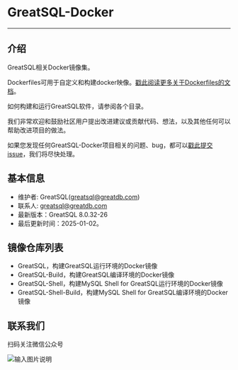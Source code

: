 # GreatSQL-Docker

---

## 介绍
GreatSQL相关Docker镜像集。

Dockerfiles可用于自定义和构建docker映像。[戳此阅读更多关于Dockerfiles的文档](https://docs.docker.com/engine/reference/builder/)。

如何构建和运行GreatSQL软件，请参阅各个目录。

我们非常欢迎和鼓励社区用户提出改进建议或贡献代码、想法，以及其他任何可以帮助改进项目的做法。

如果您发现任何GreatSQL-Docker项目相关的问题、bug，都可以[戳此提交issue](https://gitee.com/GreatSQL/GreatSQL-Docker/issues)，我们将尽快处理。

## 基本信息
- 维护者: GreatSQL(greatsql@greatdb.com)
- 联系人: greatsql@greatdb.com
- 最新版本：GreatSQL 8.0.32-26
- 最后更新时间：2025-01-02。

## 镜像仓库列表
- GreatSQL，构建GreatSQL运行环境的Docker镜像
- GreatSQL-Build，构建GreatSQL编译环境的Docker镜像
- GreatSQL-Shell，构建MySQL Shell for GreatSQL运行环境的Docker镜像
- GreatSQL-Shell-Build，构建MySQL Shell for GreatSQL编译环境的Docker镜像

## 联系我们
扫码关注微信公众号

![输入图片说明](https://images.gitee.com/uploads/images/2021/0802/143402_f9d6cb61_8779455.jpeg "greatsql社区-wx-qrcode-0.5m.jpg")

